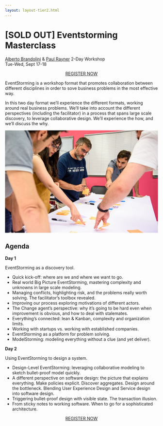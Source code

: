 ```yaml
---
layout: layout-tier2.html
---
```

<div class="container section workshop-single-page">
    <div class="row">
        <div class="col-xs-12 col-sm-2">
            <div class="speaker-container">
                <div class="co-workshop-img alberto-and-paul no-hover"></div>
            </div>
        </div>
            <div class="col-xs-12 col-sm-8 content">
                <h1>[SOLD OUT] Eventstorming Masterclass</h1>
                <p><span class="speaker-name">
                <a href="../speakers/alberto-brandolini.html">Alberto Brandolini</a> &amp; <a href="../speakers/paul-rayner.html">Paul Rayner</a></span>
                <span class="duration">2-Day Workshop<br>Tue-Wed, Sept 17-18</span></p>
                <div class="col-xs-12" align="center">
                    <a class="btn" href="https://ti.to/EDDD/explore-ddd-2019/with/iaubrxcptna,wjyi0g2putm,nl4cs3-sso0">REGISTER NOW</a>
                </div>
                <p>EventStorming is a workshop format that promotes collaboration between different disciplines in order to sove business problems in the most effective way.</p>
                <p>In this two day format we’ll experience the different formats, working around real business problems.
                We’ll take into account the different perspectives (including the facilitator) in a process that spans large scale discovery, to leverage collaborative design.
                We’ll experience the how, and we’ll discuss the why.</p>
                <img src="../img/workshop/Workshop-Alberto-Brandolini.png" class="speaker--workshop-content-img" alt="">
                <h2>Agenda</h2>
                <p><strong>Day 1</strong></p>
                <p>EventStorming as a discovery tool.</p>
                <ul>
                    <li>Quick kick-off: where are we and where we want to go.</li>
                    <li>Real world Big Picture EventStorming, mastering complexity and unknowns in large scale modeling.</li>
                    <li>Managing conflicts, highlighting risk, and the problems really worth solving. The facilitator’s toolbox revealed.</li>
                    <li>Improving our process exploring motivations of different actors.</li>
                    <li>The Change agent’s perspective: why it’s going to be hard even when improvement is obvious, and how to deal with stalemates.</li>
                    <li>Everything’s connected: lean &amp; Kanban, complexity and organization limits.</li>
                    <li>Working with startups vs. working with established companies. </li>
                    <li>EventStorming as a platform for problem solving.</li>
                    <li>ModelStorming: modeling everything without a clue (and yet deliver).</li>
                </ul>
                <p><strong>Day 2</strong></p>
                <p>Using EventStorming to design a system.</p>
                <ul>
                    <li>Design-Level EventStorming: leveraging collaborative modeling to sketch bullet-proof model quickly.</li>
                    <li>A different perspective on software design: the picture that explains everything. Make policies explicit. Discover aggregates. Design around the bottleneck. Blending User Experience Design and Service design into software design.</li>
                    <li>Triggering bullet-proof design with visible state. The transaction illusion.</li>
                    <li>From sticky notes to working software. When to go for a sophisticated architecture.</li>
                </ul>
                <div class="col-xs-12" align="center">
                    <a class="btn" href="https://ti.to/EDDD/explore-ddd-2019/with/iaubrxcptna,wjyi0g2putm,nl4cs3-sso0">REGISTER NOW</a>
                </div>
            </div>
        </div>
    </div>
</div>